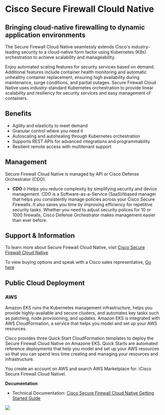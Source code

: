 # Cisco Secure Firewall Clould Native  

## Bringing cloud-native firewalling to dynamic application environments  

The Secure Firewall Cloud Native seamlessly extends Cisco's industry-leading security to a cloud-native form factor using Kubernetes (K8s) orchestration to achieve scalability and manageability. 

Enjoy automated scaling features for security services based on demand. Additional features include container health monitoring and automatic unhealthy container replacement, ensuring high availability during maintenance, surge conditions, and partial outages. Secure Firewall Cloud Native uses industry-standard Kubernetes orchestration to provide linear scalability and resiliency for security services and easy management of containers.

## Benefits

* Agility and elasticity to meet demand
* Granular control where you need it
* Autoscaling and autohealing through Kubernetes orchestration
* Supports REST APIs for advanced integrations and programmability
* Resilient remote access with multitenant support  

## Management

Secure Firewall Cloud Native is managed by API or Cisco Defense Orchestrator (CDO). 
* **CDO**  ó  Helps you reduce complexity by simplifying security and device management. CDO is a Software-as-a-Service (SaaS)ñbased manager that helps you consistently manage policies across your Cisco Secure Firewalls. It also saves you time by improving efficiency for repetitive security tasks. Whether you need to adjust security polices for 10 or 1000 firewalls, Cisco Defense Orchestrator makes management easier than ever before.

## Support & Information  
To learn more about Secure Firewall Cloud Native, visit [Cisco Secure Firewall Cloud Native](https://www.cisco.com/c/en/us/products/security/secure-firewall-cloud-native/index.html) 

To view buying options and speak with a Cisco sales representative, [Go here](https://www.cisco.com/c/en/us/buy.html)

## Public Cloud Deployment  
### AWS  
Amazon EKS runs the Kubernetes management infrastructure, helps you provide highly-available and secure
clusters, and automates key tasks such as patching, node provisioning, and updates. Amazon EKS is integrated
with AWS CloudFormation, a service that helps you model and set up your AWS resources.

Cisco provides three Quick Start CloudFormation templates to deploy the Secure Firewall Cloud Native on
Amazone EKS. Quick Starts are automated reference deployments that help you model and set up your AWS
resources so that you can spend less time creating and managing your resources and infrastructure.

You create an account on AWS and search AWS Marketplace for: ìCisco Secure Firewall Cloud Nativeî.

**Documentation**  
* Technical Documentation: [Cisco Secure Firewall Cloud Native Getting Started Guide](https://www.cisco.com/content/en/us/td/docs/security/secure-firewall/cloud-native/getting-started/secure-firewall-cloud-native-gsg.html)

[<img src="https://a0.awsstatic.com/libra-css/images/logos/aws_logo_smile_179x109.png"/>](https://aws.amazon.com/)  